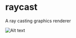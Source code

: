 # raycast
A ray casting graphics renderer

![Alt text](/misc/raycaster_screenshot/raycaster_screenshot.png?raw=true "Screenshot")
